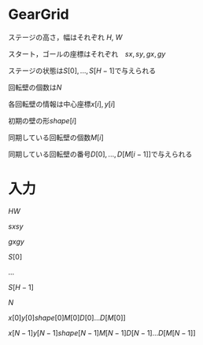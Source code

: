 # GearGrid

ステージの高さ，幅はそれぞれ $H, \ W$

スタート，ゴールの座標はそれぞれ　$sx, sy, gx, gy$

ステージの状態は$S[0], ... , S[H - 1]$で与えられる

回転壁の個数は$N$

各回転壁の情報は中心座標$x[i], y[i]$

初期の壁の形$shape[i]$

同期している回転壁の個数$M[i]$

同期している回転壁の番号$D[0], ... , D[M[i - 1]]$で与えられる

# 入力

$H W$

$sx sy$

$gx gy$

$S[0]$

$...$

$S[H - 1]$

$N$

$x[0] y[0] shape[0] M[0] D[0] ... D[M[0]]$

$x[N - 1] y[N - 1] shape[N - 1] M[N - 1] D[N - 1] ... D[M[N - 1]]$
